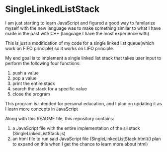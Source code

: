 # SingleLinkedListStack
I am just starting to learn JavaScript and figured a good way to familarize myself with the new language was to make something similar to what I have made in the past with C++ (language I have the most experience with)

This is just a modification of my code for a single linked list queue(which work on FIFO principle) so it works on LIFO principle.

My end goal is to implement a single linked list stack that takes user input to perform the following four functions:

1. push a value
2. pop a value
3. print the entire stack
4. search the stack for a specific value
5. close the program

This program is intended for personal education, and I plan on updating it as I learn more concepts in JavaScript

Along with this README file, this repository contains:
  1. a JavaScript file with the entire implementation of the sll stack (SingleLinkedListStack.js)
  2. an html file to run said JavaScript file (SingleLinkedListStack.html)(I plan to expand on this when I get the chance to learn more about html)
